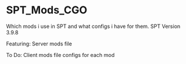 # SPT_Mods_CGO
 Which mods i use in SPT and what configs i have for them.
 SPT Version 3.9.8
 
 Featuring:
	Server mods file
	
To Do:
	Client mods file
	configs for each mod
